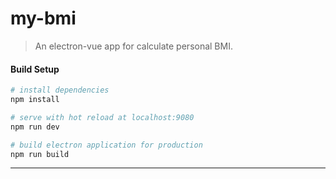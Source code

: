 # my-bmi

> An electron-vue app for calculate personal BMI.

#### Build Setup

``` bash
# install dependencies
npm install

# serve with hot reload at localhost:9080
npm run dev

# build electron application for production
npm run build


```

---
